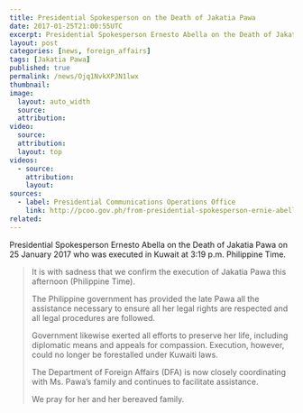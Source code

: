 ```yaml
---
title: Presidential Spokesperson on the Death of Jakatia Pawa
date: 2017-01-25T21:00:55UTC
excerpt: Presidential Spokesperson Ernesto Abella on the Death of Jakatia Pawa on 25 January 2017 who was executed in Kuwait at 3:19 p.m. Philippine Time.
layout: post
categories: [news, foreign_affairs]
tags: [Jakatia Pawa]
published: true
permalink: /news/Ojq1NvkXPJN1lwx
thumbnail:
image:
  layout: auto_width
  source: 
  attribution: 
video:
  source: 
  attribution: 
  layout: top
videos:
  - source: 
    attribution: 
    layout: 
sources:
  - label: Presidential Communications Operations Office
    link: http://pcoo.gov.ph/from-presidential-spokesperson-ernie-abella-on-the-death-of-jakatia-pawa-25-jan-2017/
related:
---
```


Presidential Spokesperson Ernesto Abella on the Death of Jakatia Pawa on 25 January 2017 who was executed in Kuwait at 3:19 p.m. Philippine Time.

> It is with sadness that we confirm the execution of Jakatia Pawa this afternoon (Philippine Time).
> 
> The Philippine government has provided the late Pawa all the assistance necessary to ensure all her legal rights are respected and all legal procedures are followed.
>
> Government likewise exerted all efforts to preserve her life, including diplomatic means and appeals for compassion.  Execution, however, could no longer be forestalled under Kuwaiti laws.
>
> The Department of Foreign Affairs (DFA) is now closely coordinating with Ms. Pawa’s family and continues to facilitate assistance.
>
> We pray for her and her bereaved family.
